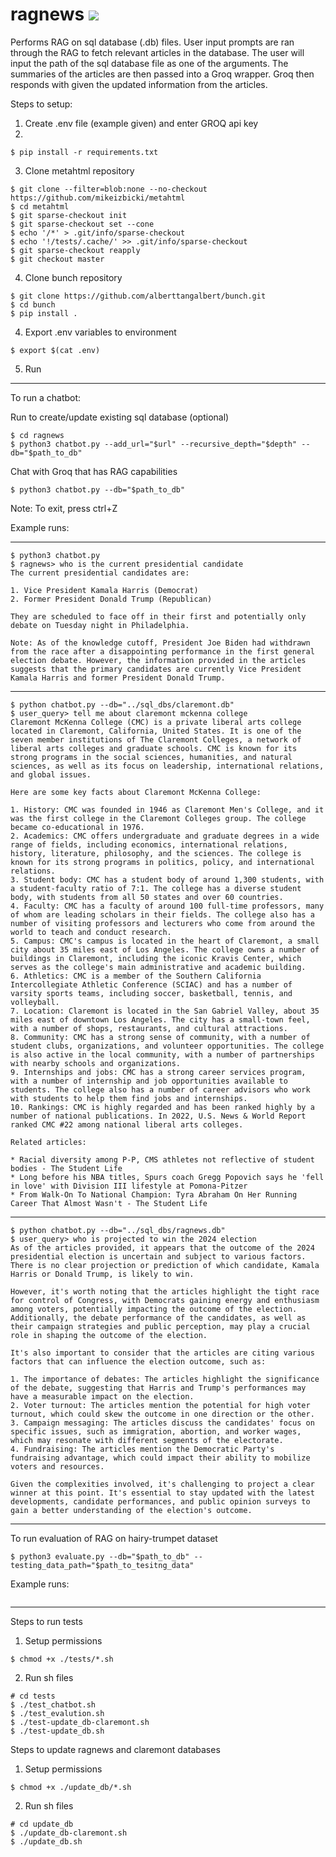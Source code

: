 # ragnews ![](https://github.com/alberttangalbert/ragnews/actions/workflows/tests.yml/badge.svg)

Performs RAG on sql database (.db) files. 
User input prompts are ran through the RAG to fetch relevant articles in the database.
The user will input the path of the sql database file as one of the arguments. 
The summaries of the articles are then passed into a Groq wrapper.
Groq then responds with given the updated information from the articles. 

Steps to setup:
1) Create .env file (example given) and enter GROQ api key
2) 
```
$ pip install -r requirements.txt
```
3) Clone metahtml repository 
```
$ git clone --filter=blob:none --no-checkout https://github.com/mikeizbicki/metahtml
$ cd metahtml
$ git sparse-checkout init
$ git sparse-checkout set --cone
$ echo '/*' > .git/info/sparse-checkout
$ echo '!/tests/.cache/' >> .git/info/sparse-checkout
$ git sparse-checkout reapply
$ git checkout master
```

4) Clone bunch repository 
```
$ git clone https://github.com/alberttangalbert/bunch.git
$ cd bunch
$ pip install .
```

4) Export .env variables to environment
```
$ export $(cat .env)
```

5) Run

---

To run a chatbot: 

Run to create/update existing sql database (optional)
```
$ cd ragnews 
$ python3 chatbot.py --add_url="$url" --recursive_depth="$depth" --db="$path_to_db"
```

Chat with Groq that has RAG capabilities 
```
$ python3 chatbot.py --db="$path_to_db"
```

Note: To exit, press ctrl+Z

Example runs:

---
```
$ python3 chatbot.py
$ ragnews> who is the current presidential candidate
The current presidential candidates are:

1. Vice President Kamala Harris (Democrat)
2. Former President Donald Trump (Republican)

They are scheduled to face off in their first and potentially only debate on Tuesday night in Philadelphia.

Note: As of the knowledge cutoff, President Joe Biden had withdrawn from the race after a disappointing performance in the first general election debate. However, the information provided in the articles suggests that the primary candidates are currently Vice President Kamala Harris and former President Donald Trump.
```
---
```
$ python chatbot.py --db="../sql_dbs/claremont.db"
$ user_query> tell me about claremont mckenna college
Claremont McKenna College (CMC) is a private liberal arts college located in Claremont, California, United States. It is one of the seven member institutions of The Claremont Colleges, a network of liberal arts colleges and graduate schools. CMC is known for its strong programs in the social sciences, humanities, and natural sciences, as well as its focus on leadership, international relations, and global issues.

Here are some key facts about Claremont McKenna College:

1. History: CMC was founded in 1946 as Claremont Men's College, and it was the first college in the Claremont Colleges group. The college became co-educational in 1976.
2. Academics: CMC offers undergraduate and graduate degrees in a wide range of fields, including economics, international relations, history, literature, philosophy, and the sciences. The college is known for its strong programs in politics, policy, and international relations.
3. Student body: CMC has a student body of around 1,300 students, with a student-faculty ratio of 7:1. The college has a diverse student body, with students from all 50 states and over 60 countries.
4. Faculty: CMC has a faculty of around 100 full-time professors, many of whom are leading scholars in their fields. The college also has a number of visiting professors and lecturers who come from around the world to teach and conduct research.
5. Campus: CMC's campus is located in the heart of Claremont, a small city about 35 miles east of Los Angeles. The college owns a number of buildings in Claremont, including the iconic Kravis Center, which serves as the college's main administrative and academic building.
6. Athletics: CMC is a member of the Southern California Intercollegiate Athletic Conference (SCIAC) and has a number of varsity sports teams, including soccer, basketball, tennis, and volleyball.
7. Location: Claremont is located in the San Gabriel Valley, about 35 miles east of downtown Los Angeles. The city has a small-town feel, with a number of shops, restaurants, and cultural attractions.
8. Community: CMC has a strong sense of community, with a number of student clubs, organizations, and volunteer opportunities. The college is also active in the local community, with a number of partnerships with nearby schools and organizations.
9. Internships and jobs: CMC has a strong career services program, with a number of internship and job opportunities available to students. The college also has a number of career advisors who work with students to help them find jobs and internships.
10. Rankings: CMC is highly regarded and has been ranked highly by a number of national publications. In 2022, U.S. News & World Report ranked CMC #22 among national liberal arts colleges.

Related articles:

* Racial diversity among P-P, CMS athletes not reflective of student bodies - The Student Life
* Long before his NBA titles, Spurs coach Gregg Popovich says he 'fell in love' with Division III lifestyle at Pomona-Pitzer
* From Walk-On To National Champion: Tyra Abraham On Her Running Career That Almost Wasn't - The Student Life 
```
---
```
$ python chatbot.py --db="../sql_dbs/ragnews.db"  
$ user_query> who is projected to win the 2024 election
As of the articles provided, it appears that the outcome of the 2024 presidential election is uncertain and subject to various factors. There is no clear projection or prediction of which candidate, Kamala Harris or Donald Trump, is likely to win.

However, it's worth noting that the articles highlight the tight race for control of Congress, with Democrats gaining energy and enthusiasm among voters, potentially impacting the outcome of the election. Additionally, the debate performance of the candidates, as well as their campaign strategies and public perception, may play a crucial role in shaping the outcome of the election.

It's also important to consider that the articles are citing various factors that can influence the election outcome, such as:

1. The importance of debates: The articles highlight the significance of the debate, suggesting that Harris and Trump's performances may have a measurable impact on the election.
2. Voter turnout: The articles mention the potential for high voter turnout, which could skew the outcome in one direction or the other.
3. Campaign messaging: The articles discuss the candidates' focus on specific issues, such as immigration, abortion, and worker wages, which may resonate with different segments of the electorate.
4. Fundraising: The articles mention the Democratic Party's fundraising advantage, which could impact their ability to mobilize voters and resources.

Given the complexities involved, it's challenging to project a clear winner at this point. It's essential to stay updated with the latest developments, candidate performances, and public opinion surveys to gain a better understanding of the election's outcome.
```

---

To run evaluation of RAG on hairy-trumpet dataset

```
$ python3 evaluate.py --db="$path_to_db" --testing_data_path="$path_to_tesitng_data"
```

Example runs:

```

```
---


Steps to run tests 

1) Setup permissions
```
$ chmod +x ./tests/*.sh
```
2) Run sh files 
```
# cd tests
$ ./test_chatbot.sh
$ ./test_evalution.sh
$ ./test-update_db-claremont.sh
$ ./test-update_db.sh
```

Steps to update ragnews and claremont databases

1) Setup permissions
```
$ chmod +x ./update_db/*.sh
```
2) Run sh files 
```
# cd update_db
$ ./update_db-claremont.sh
$ ./update_db.sh
```





